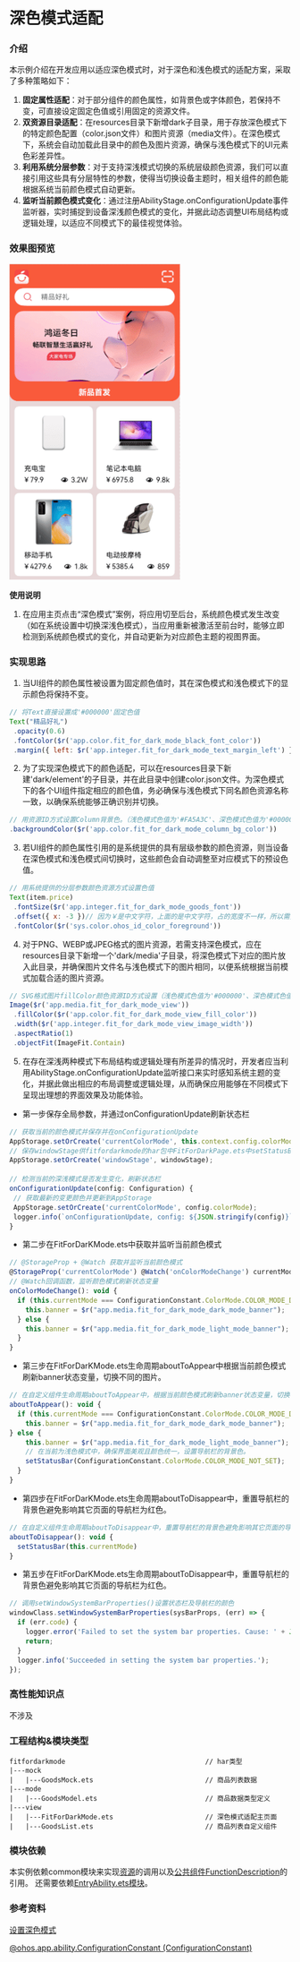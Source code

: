 # 深色模式适配

### 介绍

本示例介绍在开发应用以适应深色模式时，对于深色和浅色模式的适配方案，采取了多种策略如下：
1. **固定属性适配**：对于部分组件的颜色属性，如背景色或字体颜色，若保持不变，可直接设定固定色值或引用固定的资源文件。
2. **双资源目录适配**：在resources目录下新增dark子目录，用于存放深色模式下的特定颜色配置（color.json文件）和图片资源（media文件）。在深色模式下，系统会自动加载此目录中的颜色及图片资源，确保与浅色模式下的UI元素色彩差异性。
3. **利用系统分层参数**：对于支持深浅模式切换的系统层级颜色资源，我们可以直接引用这些具有分层特性的参数，使得当切换设备主题时，相关组件的颜色能根据系统当前颜色模式自动更新。
4. **监听当前颜色模式变化**：通过注册AbilityStage.onConfigurationUpdate事件监听器，实时捕捉到设备深浅颜色模式的变化，并据此动态调整UI布局结构或逻辑处理，以适应不同模式下的最佳视觉体验。

### 效果图预览

![](../../entry/src/main/resources/base/media/fit_for_dark_mode.gif)

**使用说明**

1. 在应用主页点击“深色模式”案例，将应用切至后台，系统颜色模式发生改变（如在系统设置中切换深浅色模式），当应用重新被激活至前台时，能够立即检测到系统颜色模式的变化，并自动更新为对应颜色主题的视图界面。

### 实现思路

1. 当UI组件的颜色属性被设置为固定颜色值时，其在深色模式和浅色模式下的显示颜色将保持不变。
```javascript
// 将Text直接设置成'#000000'固定色值
Text("精品好礼")
 .opacity(0.6)
 .fontColor($r('app.color.fit_for_dark_mode_black_font_color'))
 .margin({ left: $r('app.integer.fit_for_dark_mode_text_margin_left') })
```
2. 为了实现深色模式下的颜色适配，可以在resources目录下新建'dark/element'的子目录，并在此目录中创建color.json文件。为深色模式下的各个UI组件指定相应的颜色值，务必确保与浅色模式下同名颜色资源名称一致，以确保系统能够正确识别并切换。
```javascript
// 用资源ID方式设置Column背景色。（浅色模式色值为'#FA5A3C'、深色模式色值为'#000000'）
.backgroundColor($r('app.color.fit_for_dark_mode_column_bg_color'))
```
3. 若UI组件的颜色属性引用的是系统提供的具有层级参数的颜色资源，则当设备在深色模式和浅色模式间切换时，这些颜色会自动调整至对应模式下的预设色值。
```javascript   
// 用系统提供的分层参数颜色资源方式设置色值 
Text(item.price)
 .fontSize($r('app.integer.fit_for_dark_mode_goods_font'))
 .offset({ x: -3 })// 因为￥是中文字符，上面的是中文字符，占的宽度不一样，所以需要对齐，添加offset
 .fontColor($r('sys.color.ohos_id_color_foreground'))
```
4. 对于PNG、WEBP或JPEG格式的图片资源，若需支持深色模式，应在resources目录下新增一个'dark/media'子目录，将深色模式下对应的图片放入此目录，并确保图片文件名与浅色模式下的图片相同，以便系统根据当前模式加载合适的图片资源。
```javascript   
// SVG格式图片fillColor颜色资源ID方式设置（浅色模式色值为'#000000'、深色模式色值为'#FFFFFF'）
Image($r('app.media.fit_for_dark_mode_view'))
 .fillColor($r('app.color.fit_for_dark_mode_view_fill_color'))
 .width($r('app.integer.fit_for_dark_mode_view_image_width'))
 .aspectRatio(1)
 .objectFit(ImageFit.Contain)
```
5. 在存在深浅两种模式下布局结构或逻辑处理有所差异的情况时，开发者应当利用AbilityStage.onConfigurationUpdate监听接口来实时感知系统主题的变化，并据此做出相应的布局调整或逻辑处理，从而确保应用能够在不同模式下呈现出理想的界面效果及功能体验。
 - 第一步保存全局参数，并通过onConfigurationUpdate刷新状态栏
```javascript   
// 获取当前的颜色模式并保存并在onConfigurationUpdate
AppStorage.setOrCreate('currentColorMode', this.context.config.colorMode);
// 保存windowStage供fitfordarkmode的har包中FitForDarkPage.ets中setStatusBar方法修改状态栏颜色。
AppStorage.setOrCreate('windowStage', windowStage);

// 检测当前的深浅模式是否发生变化，刷新状态栏
onConfigurationUpdate(config: Configuration) {
 // 获取最新的变更颜色并更新到AppStorage
 AppStorage.setOrCreate('currentColorMode', config.colorMode);
 logger.info(`onConfigurationUpdate, config: ${JSON.stringify(config)}`);
}
```
- 第二步在FitForDarKMode.ets中获取并监听当前颜色模式
```javascript   
// @StorageProp + @Watch 获取并监听当前颜色模式
@StorageProp('currentColorMode') @Watch('onColorModeChange') currentMode: number = 0;
// @Watch回调函数，监听颜色模式刷新状态变量
onColorModeChange(): void {
  if (this.currentMode === ConfigurationConstant.ColorMode.COLOR_MODE_DARK) {
    this.banner = $r("app.media.fit_for_dark_mode_dark_mode_banner");
  } else {
    this.banner = $r("app.media.fit_for_dark_mode_light_mode_banner");
  }
}
```
- 第三步在FitForDarKMode.ets生命周期aboutToAppear中根据当前颜色模式刷新banner状态变量，切换不同的图片。
```javascript   
// 在自定义组件生命周期aboutToAppear中，根据当前颜色模式刷新banner状态变量，切换不同的图片。
aboutToAppear(): void {
  if (this.currentMode === ConfigurationConstant.ColorMode.COLOR_MODE_DARK) {
    this.banner = $r("app.media.fit_for_dark_mode_dark_mode_banner");
} else {
    this.banner = $r("app.media.fit_for_dark_mode_light_mode_banner");
    // 在当前为浅色模式中，确保界面美观且颜色统一，设置导航栏的背景色。
    setStatusBar(ConfigurationConstant.ColorMode.COLOR_MODE_NOT_SET);
  }
}
```
- 第四步在FitForDarKMode.ets生命周期aboutToDisappear中，重置导航栏的背景色避免影响其它页面的导航栏为红色。
```javascript   
// 在自定义组件生命周期aboutToDisappear中，重置导航栏的背景色避免影响其它页面的导航栏为红色。
aboutToDisappear(): void {
  setStatusBar(this.currentMode)
}
```
- 第五步在FitForDarKMode.ets生命周期aboutToDisappear中，重置导航栏的背景色避免影响其它页面的导航栏为红色。
```javascript  
// 调用setWindowSystemBarProperties()设置状态栏及导航栏的颜色
windowClass.setWindowSystemBarProperties(sysBarProps, (err) => {
  if (err.code) {
    logger.error('Failed to set the system bar properties. Cause: ' + JSON.stringify(err));
    return;
  }
  logger.info('Succeeded in setting the system bar properties.');
});
```

### 高性能知识点

不涉及

### 工程结构&模块类型

```
fitfordarkmode                                   // har类型
|---mock
|   |---GoodsMock.ets                            // 商品列表数据 
|---mode
|   |---GoodsModel.ets                           // 商品数据类型定义 
|---view
|   |---FitForDarkMode.ets                       // 深色模式适配主页面 
|   |---GoodsList.ets                            // 商品列表自定义组件 
```

### 模块依赖

本实例依赖common模块来实现[资源](../../common/utils/src/main/resources/base/element)的调用以及[公共组件FunctionDescription](../../common/utils/src/main/ets/component/FunctionDescription.ets)的引用。 还需要依赖[EntryAbility.ets模块](../../product/entry/src/main/ets/entryability/EntryAbility.ets)。

### 参考资料

[设置深色模式](https://developer.huawei.com/consumer/cn/doc/harmonyos-guides/web-set-dark-mode-0000001774279942)

[@ohos.app.ability.ConfigurationConstant (ConfigurationConstant)](https://developer.huawei.com/consumer/cn/doc/harmonyos-references/js-apis-app-ability-configurationconstant-0000001774280550)
